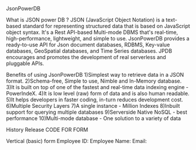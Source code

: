 JsonPowerDB

What is JSON power DB ? JSON (JavaScript Object Notation) is a text-based standard for representing structured data that is based on JavaScript object syntax. It's a Rest API-based Multi-mode DBMS that's real-time, high-performance, lightweight, and simple to use. JsonPowerDB provides a ready-to-use API for Json document databases, RDBMS, Key-value databases, GeoSpatial databases, and Time Series databases. JPDB encourages and promotes the development of real serverless and pluggable APIs.

Benefits of using JsonPowerDB 1)Simplest way to retrieve data in a JSON format. 2)Schema-free, Simple to use, Nimble and In-Memory database. 3)It is built on top of one of the fastest and real-time data indexing engine - PowerIndeX. 4)It is low level (raw) form of data and is also human readable. 5)It helps developers in faster coding, in-turn reduces development cost. 6)Multiple Security Layers 7)A single instance - Million Indexes 8)Inbuilt support for querying multiple databases 9)Serverside Native NoSQL - best performance 10)Multi-mode database - One solution to a variety of data

History Release CODE FOR FORM

<title>Bootstrap Example</title> <script src="https://ajax.googleapis.com/ajax/libs/jquery/3.5.1/jquery.min.js"></script> <script src="https://maxcdn.bootstrapcdn.com/bootstrap/3.4.1/js/bootstrap.min.js"></script> <script src="http://login2explore.com/jpdb/resources/js/0.0.3/jpdb-commons.js"></script>
Vertical (basic) form
Employee ID:
Employee Name:
Email:
<script> function validateAndGetFormData() { var empIdVar = $("#empId").val(); if (empIdVar === "") { alert("Employee ID Required Value"); $("#empId").focus(); return ""; } var empNameVar = $("#empName").val(); if (empNameVar === "") { alert("Employee Name is Required Value"); $("#empName").focus(); return ""; } var empEmailVar = $("#empEmail").val(); if (empEmailVar === "") { alert("Employee Email is Required Value"); $("#empEmail").focus(); return ""; } var jsonStrObj = { empId: empIdVar, empName: empNameVar, empEmail: empEmailVar, }; return JSON.stringify(jsonStrObj); }
        function saveEmployee()
        {
            var jsonStr = validateAndGetFormData();
            if (jsonStr === "") {
                return;
            }
            var putReqStr = createPUTRequest("90939325|-31949287059960581|90939475",
                    jsonStr, "SAMPLE", "EMP-REL");
            alert(putReqStr);
            jQuery.ajaxSetup({async: false});
            var resultObj = executeCommandAtGivenBaseUrl(putReqStr,
                   "http://api.login2explore.com:5577", "/api/iml");
            alert(JSON.stringify(resultObj));
            jQuery.ajaxSetup({async: true});
            resetForm();
        }
       
    </script>
</body>
My Practice Code For All CRUD Operations

PUT:

{ "token": "90939325|-31949287059960581|90939475", "cmd": "PUT", "dbName": "Student", "rel": "Student-Rel", "jsonStr": { "id": "2", "name": "Abhishek", "email": "abhishek@gmail.com", "mobileno": "9967825671" } }

GET: { "token": "90939325|-31949287059960581|90939475", "dbName": "Student", "cmd": "GET_BY_KEY", "rel": "Student-Rel",

"jsonStr": {
    "name": "Abhishek"
}
}

UPDATE: { "token": "90939325|-31949287059960581|90939475", "dbName": "Student", "cmd": "UPDATE", "rel": "Student-Rel",

"jsonStr": {
  "1":{ "name":"Raj"
  },
  "2": { "name" :"Abhishek Kumar Pandey",
        "mobileno":"8420371974"           
       }
}
}

REMOVE: { "token": "90939325|-31949287059960581|90939475", "dbName": "Student", "cmd": "REMOVE", "rel": "Student-Rel",

"jsonStr": {
  "1":{ "name":"Raj"
  },
  "2": { "name" :"Abhishek Kumar Pandey",
        "mobileno":"8420371974"           
       }
}
}

IMAGES OF WORK:-) https://user-images.githubusercontent.com/90323573/176256712-64d19f1d-5e74-456e-be4b-bd344b504696.png https://user-images.githubusercontent.com/90323573/176256990-9bc52dbc-0fff-4a9b-8232-a3bc3c61f402.png https://user-images.githubusercontent.com/90323573/176257035-0763a9f8-030e-49dd-8cfc-748a9fca965a.png
